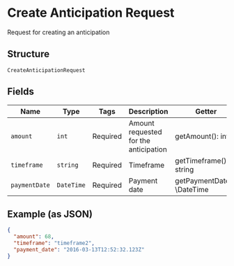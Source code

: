 
# Create Anticipation Request

Request for creating an anticipation

## Structure

`CreateAnticipationRequest`

## Fields

| Name | Type | Tags | Description | Getter | Setter |
|  --- | --- | --- | --- | --- | --- |
| `amount` | `int` | Required | Amount requested for the anticipation | getAmount(): int | setAmount(int amount): void |
| `timeframe` | `string` | Required | Timeframe | getTimeframe(): string | setTimeframe(string timeframe): void |
| `paymentDate` | `DateTime` | Required | Payment date | getPaymentDate(): \DateTime | setPaymentDate(\DateTime paymentDate): void |

## Example (as JSON)

```json
{
  "amount": 68,
  "timeframe": "timeframe2",
  "payment_date": "2016-03-13T12:52:32.123Z"
}
```

